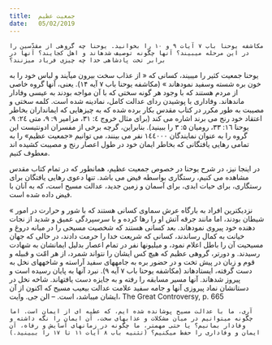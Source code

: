 ```yaml
---
title:  جمعیت عظیم
date:   05/02/2019
---
```


`مکاشفه یوحنا باب ۷ آیات ۹ و ۱٠ را بخوانید. یوحنا چه گروهی از مقدّسین را در این مرحله میبیند؟ آنها چگونه توصیف شدهاند و اهل کجایند؟ آنها در برابر تخت پادشاهی خدا چه چیزی فریاد میزنند؟`

یوحنا جمعیت کثیر را میبیند، کسانی که « از عذاب سخت بیرون میآیند و لباس خود را به خون بره شسته وسفید نمودهاند » (مکاشفه یوحنا باب ۷ آیه ۱۴). یعنی، آنها گروه خاصی از مردم هستند که با وجود هر گونه سختی که با آن مواجه بودند به عیسی وفادار ماندهاند. وفاداری با پوشیدن ردای عدالت کامل، نمادینه شده است.  کلمه سختی و مصیبت به طور مکرر در کتاب مقدس بکار برده شده که به چیزهایی که ایمانداران بخاطر اعتقاد خود رنج می برند اشاره می کند (برای مثال خروج ٤: ٣١، مزامیر ۹: ۹، متی ٢٤: ۹، یوحنا ١٦: ٣٣، رومیان ۵: ٣ را ببینید). بنابراین، گرچه برخی از مفسران ادونتیست این گروه را به عنوان نمایندگان ١٤٤٠٠٠ نفر می بینند، می توانیم «جمعیت عظیم» را به تمامی رهایی یافتگانی که بخاطر ایمان خود در طول اعصار رنج و مصیبت کشیده اند معطوف کنیم. 

در اینجا نیز، در شرح یوحنا در خصوص جمعیت عظیم، همانطور که در تمام کتاب مقدس مشاهده می کنیم، رستگاری بواسطه فیض می باشد. تنها دعوی رهایی یافتگان برای رستگاری، برای حیات ابدی، برای آسمان و زمین جدید، عدالت مسیح است، که به آنان با فیض داده شده است.  

« نزدیکترین افراد به بارگاه عرش سماوی کسانی هستند که با شور و حرارت در امور شیطان بودند، اما مانند جرقه آتش او را رها کرده و با سرسپردگی عمیق و شدید از نجات دهنده خود پیروی نمودهاند. بعد کسانی هستند که شخصیت مسیحی را در میانه دروغ و خیانت به کمال رساندند، کسانی که شریعت خدا را حرمت دادند، در حالی که جهان مسیحیت آن را باطل اعلام نمود، و میلیونها نفر در تمام اعصار بدلیل ایمانشان به شهادت رسیدند. و دورتر، گروهی عظیم که هیچ کس ایشان را نتواند شمرد، از هر امّت و قبیله و قوم و زبان در پیش تخت و در حضور بره به جامههای سفید آراسته و شاخههای نخل به دست گرفته، ایستادهاند (مکاشفه یوحنا باب ۷ آیه ۹). نبرد آنها به پایان رسیده است و پیروز شدهاند. آنها مسیر مسابقه را رفته و به جایزه دست یافتهاند. شاخه نخل در دستانشان نماد پیروزی آنها و جامه سفید علامت عدالت بیعیب مسیح که اکنون از آن ایشان میباشد، است. – الن جی. وایت، The Great Controversy, p. 665

`آری، ما با عدالت مسیح پوشانده شده ایم، که عطیه ای از ایمان است. اما چگونه میتوانیم در میان مشکلات و عذابهای سخت، آن ایمان را نگه داشته و وفادار بمانیم؟ یا حتی مهمتر، ما چگونه در زمانهای آسایش و رفاه، آن ایمان و وفاداری را حفظ میکنیم؟ (تثنیه باب ۸ آیات ۱۱ تا ۱۷ را ببینید.)`